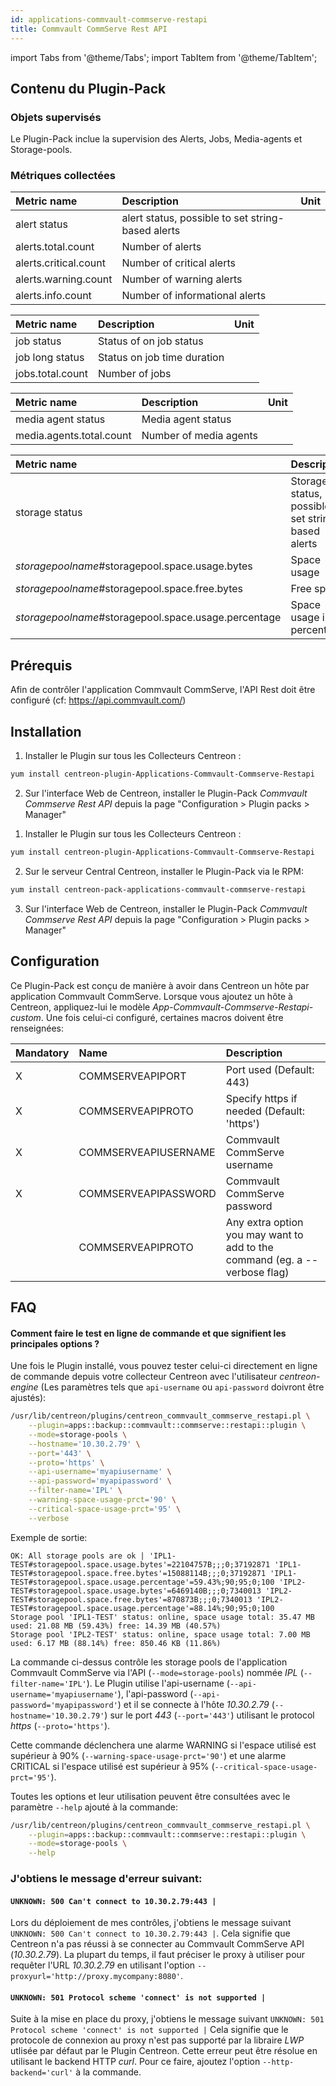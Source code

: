 ```yaml
---
id: applications-commvault-commserve-restapi
title: Commvault CommServe Rest API
---
```

import Tabs from '@theme/Tabs';
import TabItem from '@theme/TabItem';


## Contenu du Plugin-Pack

### Objets supervisés

Le Plugin-Pack inclue la supervision des Alerts, Jobs, Media-agents et Storage-pools.

### Métriques collectées

<Tabs groupId="sync">
<TabItem value="Alerts" label="Alerts">

| Metric name           | Description                                        | Unit |
| :-------------------- | :------------------------------------------------- | :--- |
| alert status          | alert status, possible to set string-based alerts  |      |
| alerts.total.count    | Number of alerts                                   |      |
| alerts.critical.count | Number of critical alerts                          |      |
| alerts.warning.count  | Number of warning alerts                           |      |
| alerts.info.count     | Number of informational alerts                     |      |

</TabItem>
<TabItem value="Jobs" label="Jobs">

| Metric name           | Description                  | Unit |
| :-------------------- | :--------------------------- | :--- |
| job status            | Status of on job status      |      |
| job long status       | Status on job time duration  |      |
| jobs.total.count      | Number of jobs               |      |

</TabItem>
<TabItem value="Mediaagents" label="Mediaagents">

| Metric name              | Description             | Unit |
| :----------------------- | :---------------------- | :--- |
| media agent status       | Media agent status      |      |
| media.agents.total.count | Number of media agents  |      |

</TabItem>
<TabItem value="Storagepools" label="Storagepools">

| Metric name                                          | Description                                          | Unit |
| :--------------------------------------------------- | :--------------------------------------------------- | :--- |
| storage status                                       | Storage status, possible to set string-based alerts  |      |
| *storagepoolname*#storagepool.space.usage.bytes      | Space usage                                          | B    |
| *storagepoolname*#storagepool.space.free.bytes       | Free space                                           | B    |
| *storagepoolname*#storagepool.space.usage.percentage | Space usage in percentage                            | %    |

</TabItem>
</Tabs>

## Prérequis

Afin de contrôler l'application Commvault CommServe, l'API Rest doit être configuré (cf: https://api.commvault.com/)

## Installation

<Tabs groupId="sync">
<TabItem value="Online IMP Licence & IT100 Editions" label="Online IMP Licence & IT100 Editions">

1. Installer le Plugin sur tous les Collecteurs Centreon :

```bash
yum install centreon-plugin-Applications-Commvault-Commserve-Restapi
```

2. Sur l'interface Web de Centreon, installer le Plugin-Pack *Commvault Commserve Rest API* depuis la page "Configuration > Plugin packs > Manager"

</TabItem>
<TabItem value="Offline IMP License" label="Offline IMP License">

1. Installer le Plugin sur tous les Collecteurs Centreon :

```bash
yum install centreon-plugin-Applications-Commvault-Commserve-Restapi
```

2. Sur le serveur Central Centreon, installer le Plugin-Pack via le RPM:

```bash
yum install centreon-pack-applications-commvault-commserve-restapi
```

3. Sur l'interface Web de Centreon, installer le Plugin-Pack *Commvault Commserve Rest API* depuis la page "Configuration > Plugin packs > Manager"

</TabItem>
</Tabs>

## Configuration

Ce Plugin-Pack est conçu de manière à avoir dans Centreon un hôte par application Commvault CommServe.
Lorsque vous ajoutez un hôte à Centreon, appliquez-lui le modèle *App-Commvault-Commserve-Restapi-custom*. 
Une fois celui-ci configuré, certaines macros doivent être renseignées:

| Mandatory | Name                 | Description                                                                |
| :-------- | :------------------- | :------------------------------------------------------------------------- |
| X         | COMMSERVEAPIPORT     | Port used (Default: 443)                                                   |
| X         | COMMSERVEAPIPROTO    | Specify https if needed (Default: 'https')                                 |
| X         | COMMSERVEAPIUSERNAME | Commvault CommServe username                                               |
| X         | COMMSERVEAPIPASSWORD | Commvault CommServe password                                               |
|           | COMMSERVEAPIPROTO    | Any extra option you may want to add to the command (eg. a --verbose flag) |

## FAQ

#### Comment faire le test en ligne de commande et que signifient les principales options ?

Une fois le Plugin installé, vous pouvez tester celui-ci directement en ligne de commande depuis votre collecteur Centreon avec l'utilisateur *centreon-engine*
(Les paramètres tels que ```api-username``` ou ```api-password``` doivront être ajustés):

```bash
/usr/lib/centreon/plugins/centreon_commvault_commserve_restapi.pl \
    --plugin=apps::backup::commvault::commserve::restapi::plugin \
    --mode=storage-pools \
    --hostname='10.30.2.79' \
    --port='443' \
    --proto='https' \
    --api-username='myapiusername' \
    --api-password='myapipassword' \
    --filter-name='IPL' \
    --warning-space-usage-prct='90' \
    --critical-space-usage-prct='95' \
    --verbose
```

Exemple de sortie:
```
OK: All storage pools are ok | 'IPL1-TEST#storagepool.space.usage.bytes'=22104757B;;;0;37192871 'IPL1-TEST#storagepool.space.free.bytes'=15088114B;;;0;37192871 'IPL1-TEST#storagepool.space.usage.percentage'=59.43%;90;95;0;100 'IPL2-TEST#storagepool.space.usage.bytes'=6469140B;;;0;7340013 'IPL2-TEST#storagepool.space.free.bytes'=870873B;;;0;7340013 'IPL2-TEST#storagepool.space.usage.percentage'=88.14%;90;95;0;100
Storage pool 'IPL1-TEST' status: online, space usage total: 35.47 MB used: 21.08 MB (59.43%) free: 14.39 MB (40.57%)
Storage pool 'IPL2-TEST' status: online, space usage total: 7.00 MB used: 6.17 MB (88.14%) free: 850.46 KB (11.86%)
```

La commande ci-dessus contrôle les storage pools de l'application Commvault CommServe via l'API (```--mode=storage-pools```) nommée *IPL* (```--filter-name='IPL'```).
Le Plugin utilise l'api-username (```--api-username='myapiusername'```), l'api-password (```--api-password='myapipassword'```)
et il se connecte à l'hôte _10.30.2.79_ (```--hostname='10.30.2.79'```) sur le port _443_ (```--port='443'```) utilisant le protocol _https_ (```--proto='https'```).

Cette commande déclenchera une alarme WARNING si l'espace utilisé est supérieur à 90% (```--warning-space-usage-prct='90'```)
et une alarme CRITICAL si l'espace utilisé est supérieur à 95% (```--critical-space-usage-prct='95'```).

Toutes les options et leur utilisation peuvent être consultées avec le paramètre ```--help``` ajouté à la commande:

```bash
/usr/lib/centreon/plugins/centreon_commvault_commserve_restapi.pl \
    --plugin=apps::backup::commvault::commserve::restapi::plugin \
    --mode=storage-pools \
    --help
```

### J'obtiens le message d'erreur suivant: 

#### ```UNKNOWN: 500 Can't connect to 10.30.2.79:443 |```

Lors du déploiement de mes contrôles, j'obtiens le message suivant ```UNKNOWN: 500 Can't connect to 10.30.2.79:443 |```.
Cela signifie que Centreon n'a pas réussi à se connecter au Commvault CommServe API (*10.30.2.79*).
La plupart du temps, il faut préciser le proxy à utiliser pour requêter l'URL *10.30.2.79* en utilisant l'option ```--proxyurl='http://proxy.mycompany:8080'```.

#### ```UNKNOWN: 501 Protocol scheme 'connect' is not supported |```

Suite à la mise en place du proxy, j'obtiens le message suivant ```UNKNOWN: 501 Protocol scheme 'connect' is not supported |```
Cela signifie que le protocole de connexion au proxy n'est pas supporté par la libraire *LWP* utlisée par défaut par le Plugin Centreon.
Cette erreur peut être résolue en utilisant le backend HTTP *curl*. Pour ce faire, ajoutez l'option ```--http-backend='curl'``` à la commande.

